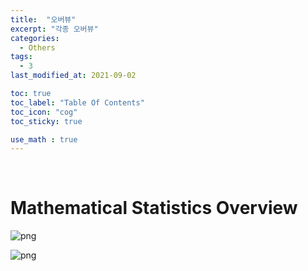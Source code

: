 ```yaml
---
title:  "오버뷰"
excerpt: "각종 오버뷰"
categories:
  - Others
tags:
  - 3
last_modified_at: 2021-09-02

toc: true
toc_label: "Table Of Contents"
toc_icon: "cog"
toc_sticky: true

use_math : true
---
```


<br>

# Mathematical Statistics Overview

![png](/assets/images/Stat/54_2.jpg)

![png](/assets/images/Stat/45_3.jpg)

